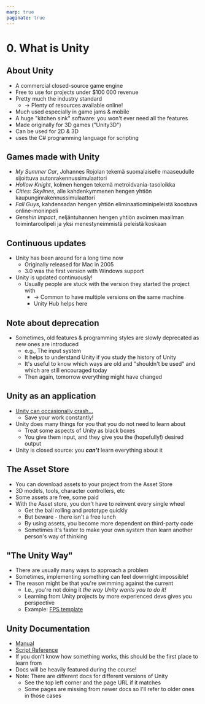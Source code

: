 ```yaml
---
marp: true
paginate: true
---
```

<!-- headingDivider: 3 -->
<!-- class: default -->
# 0. What is Unity
## About Unity

* A commercial closed-source game engine
* Free to use for projects under $100 000 revenue
* Pretty much the industry standard
	* -> Plenty of resources available online!
* Much used especially in game jams & mobile
* A huge "kitchen sink" software: you won't ever need all the features
* Made originally for 3D games ("Unity3D")
* Can be used for 2D & 3D
* uses the C# programming language for scripting
## Games made with Unity

* *My Summer Car*, Johannes Rojolan tekemä suomalaiselle maaseudulle sijoittuva autonrakennussimulaattori 
* *Hollow Knight*, kolmen hengen tekemä metroidvania-tasoloikka
* *Cities: Skylines*, alle kahdenkymmenen hengen yhtiön kaupunginrakennussimulaattori
* *Fall Guys*, kahdensadan hengen yhtiön eliminaatiominipeleistä koostuva online-moninpeli
* *Genshin Impact*, neljäntuhannen hengen yhtiön avoimen maailman toimintaroolipeli ja yksi menestyneimmistä peleistä koskaan
## Continuous updates

* Unity has been around for a long time now
  * Originally released for Mac in 2005
  * 3.0 was the first version with Windows support
* Unity is updated continuously!
  * Usually people are stuck with the version they started the project with
    * -> Common to have multiple versions on the same machine
    * Unity Hub helps here
## Note about deprecation

  * Sometimes, old features & programming styles are slowly deprecated as new ones are introduced
    * e.g., The input system
    * It helps to understand Unity if you study the history of Unity
    * It's useful to know which ways are old and "shouldn't be used" and which are still encouraged today
    * Then again, tomorrow everything might have changed
## Unity as an application

* [Unity can occasionally crash...](https://twitter.com/christinelove/status/994651382606020610?lang=en)
  * Save your work constantly!
* Unity does many things for you that you do not need to learn about
  * Treat some aspects of Unity as black boxes
  * You give them input, and they give you the (hopefully!) desired output
* Unity is closed source: you ***can't*** learn everything about it
## The Asset Store

* You can download assets to your project from the Asset Store
* 3D models, tools, character controllers, etc
* Some assets are free, some paid
* With the Asset store, you don't have to reinvent every single wheel
  * Get the ball rolling and prototype quickly
  * But beware - there isn't a free lunch
  * By using assets, you become more dependent on third-party code
  * Sometimes it's faster to make your own system than learn another person's way of thinking

## "The Unity Way"

* There are usually many ways to approach a problem
* Sometimes, implementing something can feel downright impossible!
* The reason might be that you're swimming against the current
  * I.e., you're not doing it *the way Unity wants you to do it!*
  * Learning from Unity projects by more experienced devs gives you perspective 
  * Example: [FPS template](https://learn.unity.com/project/fps-template)

## Unity Documentation

* [Manual](https://docs.unity3d.com/Manual/UnityManual.html)
* [Script Reference](https://docs.unity3d.com/ScriptReference)
* If you don't know how something works, this should be the first place to learn from
* Docs will be heavily featured during the course!
* Note: There are different docs for different versions of Unity
  * See the top left corner and the page URL if it matches
  * Some pages are missing from newer docs so I'll refer to older ones in those cases 